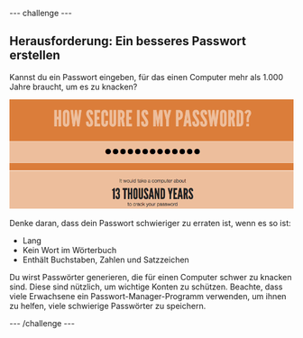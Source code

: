 --- challenge ---
## Herausforderung: Ein besseres Passwort erstellen
Kannst du ein Passwort eingeben, für das einen Computer mehr als 1.000 Jahre braucht, um es zu knacken?

![Screenshot](images/passwords-13000.png)

Denke daran, dass dein Passwort schwieriger zu erraten ist, wenn es so ist:

+ Lang
+ Kein Wort im Wörterbuch
+ Enthält Buchstaben, Zahlen und Satzzeichen

Du wirst Passwörter generieren, die für einen Computer schwer zu knacken sind. Diese sind nützlich, um wichtige Konten zu schützen. Beachte, dass viele Erwachsene ein Passwort-Manager-Programm verwenden, um ihnen zu helfen, viele schwierige Passwörter zu speichern.



--- /challenge ---